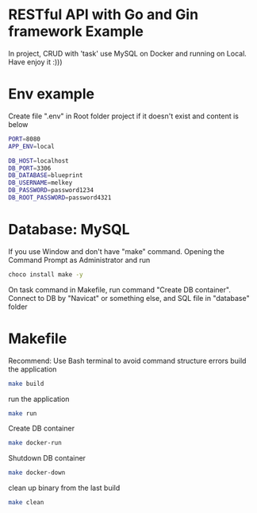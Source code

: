 # RESTful API with Go and Gin framework Example
In project, CRUD with 'task' use MySQL on Docker and running on Local. Have enjoy it :)))

# Env example
Create file ".env" in Root folder project if it doesn't exist and content is below
```bash
PORT=8080
APP_ENV=local

DB_HOST=localhost
DB_PORT=3306
DB_DATABASE=blueprint
DB_USERNAME=melkey
DB_PASSWORD=password1234
DB_ROOT_PASSWORD=password4321
```

# Database: MySQL
If you use Window and don't have "make" command. Opening the Command Prompt as Administrator and run
```bash
choco install make -y
```
On task command in Makefile, run command "Create DB container".
Connect to DB by "Navicat" or something else, and SQL file in "database" folder

# Makefile
Recommend: Use Bash terminal to avoid command structure errors
build the application
```bash
make build
```

run the application
```bash
make run
```
Create DB container
```bash
make docker-run
```

Shutdown DB container
```bash
make docker-down
```

clean up binary from the last build
```bash
make clean
```
